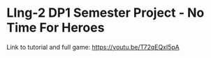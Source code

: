 # LIng-2 DP1 Semester Project - No Time For Heroes
Link to tutorial and full game: https://youtu.be/T72qEQxI5pA
